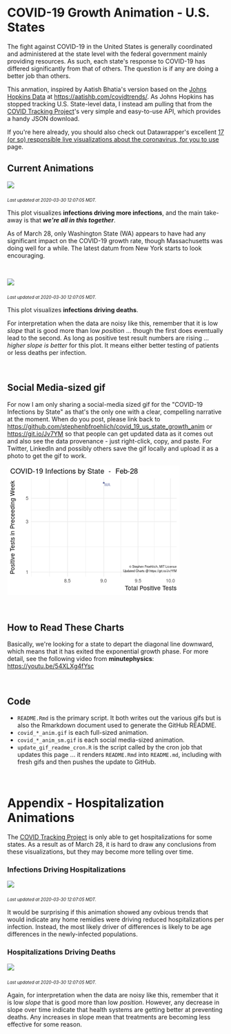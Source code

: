 COVID-19 Growth Animation - U.S. States
================

The fight against COVID-19 in the United States is generally coordinated and administered at the state level with the federal government mainly providing resources. As such, each state's response to COVID-19 has differed significantly from that of others. The question is if any are doing a better job than others.

This anmation, inspired by Aatish Bhatia's version based on the [Johns Hopkins Data](https://github.com/CSSEGISandData/COVID-19) at <https://aatishb.com/covidtrends/>. As Johns Hopkins has stopped tracking U.S. State-level data, I instead am pulling that from the [COVID Tracking Project](https://covidtracking.com/)'s very simple and easy-to-use API, which provides a handy JSON download.

If you're here already, you should also check out Datawrapper's excellent [17 (or so) responsible live visualizations about the coronavirus, for you to use](https://blog.datawrapper.de/coronaviruscharts/) page.

Current Animations
------------------

![](covid_growth_anim.gif)

<font size="1">*Last updated at 2020-03-30 12:07:05 MDT.*</font>

This plot visualizes **infections driving more infections**, and the main take-away is that ***we're all in this together***.

As of March 28, only Washington State (WA) appears to have had any significant impact on the COVID-19 growth rate, though Massachusetts was doing well for a while. The latest datum from New York starts to look encouraging.

 

![](covid_death_p_anim.gif)

<font size="1">*Last updated at 2020-03-30 12:07:05 MDT.*</font>

This plot visualizes **infections driving deaths**.

For interpretation when the data are noisy like this, remember that it is low *slope* that is good more than low *position* ... though the first does eventually lead to the second. As long as positive test result numbers are rising ... *higher slope is better* for this plot. It means either better testing of patients or less deaths per infection.

 

Social Media-sized gif
----------------------

For now I am only sharing a social-media sized gif for the "COVID-19 Infections by State" as that's the only one with a clear, compelling narrative at the moment. When do you post, please link back to <https://github.com/stephenbfroehlich/covid_19_us_state_growth_anim> or <https://git.io/Jv7YM> so that people can get updated data as it comes out and also see the data provenance - just right-click, copy, and paste. For Twitter, LinkedIn and possibly others save the gif locally and upload it as a photo to get the gif to work.

![](covid_growth_anim_sm.gif)

 

How to Read These Charts
------------------------

Basically, we're looking for a state to depart the diagonal line downward, which means that it has exited the exponential growth phase. For more detail, see the following video from **minutephysics**: <https://youtu.be/54XLXg4fYsc>

 

Code
----

-   `README.Rmd` is the primary script. It both writes out the various gifs but is also the Rmarkdown document used to generate the GitHub README.
-   `covid_*_anim.gif` is each full-sized animation.
-   `covid_*_anim_sm.gif` is each social media-sized animation.
-   `update_gif_readme_cron.R` is the script called by the cron job that updates this page ... it renders `README.Rmd` into `README.md`, including with fresh gifs and then pushes the update to GitHub.

 

Appendix - Hospitalization Animations
=====================================

The [COVID Tracking Project](https://covidtracking.com/) is only able to get hospitalizations for some states. As a result as of March 28, it is hard to draw any conclusions from these visualizations, but they may become more telling over time.

### Infections Driving Hospitalizations

![](covid_hosp_anim.gif)

<font size="1">*Last updated at 2020-03-30 12:07:05 MDT.*</font>

It would be surprising if this animation showed any ovbious trends that would indicate any home remidies were driving reduced hospitalizations per infection. Instead, the most likely driver of differences is likely to be age differences in the newly-infected populations.

### Hospitalizations Driving Deaths

![](covid_death_h_anim.gif)

<font size="1">*Last updated at 2020-03-30 12:07:05 MDT.*</font>

Again, for interpretation when the data are noisy like this, remember that it is low *slope* that is good more than low *position*. However, any decrease in slope over time indicate that health systems are getting better at preventing deaths. Any increases in slope mean that treatments are becoming less effective for some reason.
